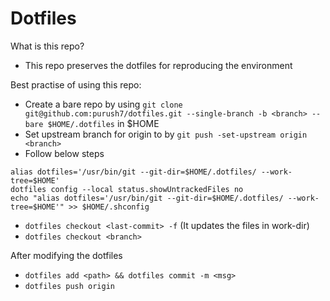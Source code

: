 # Dotfiles

What is this repo?

- This repo preserves the dotfiles for reproducing the environment


Best practise of using this repo:


- Create a bare repo by using `git clone git@github.com:purush7/dotfiles.git --single-branch -b <branch> --bare $HOME/.dotfiles` in $HOME
- Set upstream branch for origin to <branch> by `git push -set-upstream origin <branch>`
- Follow below steps
```
alias dotfiles='/usr/bin/git --git-dir=$HOME/.dotfiles/ --work-tree=$HOME'
dotfiles config --local status.showUntrackedFiles no
echo "alias dotfiles='/usr/bin/git --git-dir=$HOME/.dotfiles/ --work-tree=$HOME'" >> $HOME/.shconfig
```
- `dotfiles checkout <last-commit> -f`   (It updates the files in work-dir)
- `dotfiles checkout <branch>`



After modifying the dotfiles

- `dotfiles add <path> && dotfiles commit -m <msg>`
- `dotfiles push origin`
